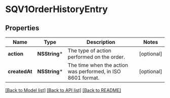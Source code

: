 # SQV1OrderHistoryEntry

## Properties
Name | Type | Description | Notes
------------ | ------------- | ------------- | -------------
**action** | **NSString*** | The type of action performed on the order. | [optional] 
**createdAt** | **NSString*** | The time when the action was performed, in ISO 8601 format. | [optional] 

[[Back to Model list]](../README.md#documentation-for-models) [[Back to API list]](../README.md#documentation-for-api-endpoints) [[Back to README]](../README.md)


